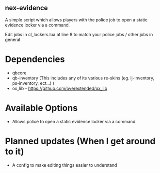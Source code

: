 ## nex-evidence

A simple script which allows players with the police job to open a static evidence locker via a command.

Edit jobs in cl_lockers.lua at line 8 to match your police jobs / other jobs in general


# Dependencies
- qbcore
- qb-inventory (This includes any of its various re-skins (eg. lj-inventory, ps-inventory, ect...) ) 
- ox_lib - https://github.com/overextended/ox_lib

# Available Options
- Allows police to open a static evidence locker via a command

# Planned updates (When I get around to it) 
- A config to make editing things easier to understand

